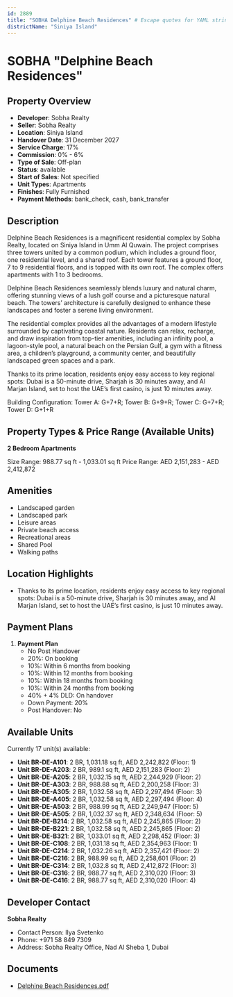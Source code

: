 ```yaml
---
id: 2889
title: "SOBHA Delphine Beach Residences" # Escape quotes for YAML string
districtName: "Siniya Island"
---
```


# SOBHA "Delphine Beach Residences"

## Property Overview
- **Developer**: Sobha Realty
- **Seller**: Sobha Realty
- **Location**: Siniya Island
- **Handover Date**: 31 December 2027
- **Service Charge**: 17%
- **Commission**: 0% - 6%
- **Type of Sale**: Off-plan
- **Status**: available
- **Start of Sales**: Not specified
- **Unit Types**: Apartments
- **Finishes**: Fully Furnished
- **Payment Methods**: bank_check, cash, bank_transfer

## Description
Delphine Beach Residences is a magnificent residential complex by Sobha Realty, located on Siniya Island in Umm Al Quwain. The project comprises three towers united by a common podium, which includes a ground floor, one residential level, and a shared roof. Each tower features a ground floor, 7 to 9 residential floors, and is topped with its own roof. The complex offers apartments with 1 to 3 bedrooms.

Delphine Beach Residences seamlessly blends luxury and natural charm, offering stunning views of a lush golf course and a picturesque natural beach. The towers’ architecture is carefully designed to enhance these landscapes and foster a serene living environment.

The residential complex provides all the advantages of a modern lifestyle surrounded by captivating coastal nature. Residents can relax, recharge, and draw inspiration from top-tier amenities, including an infinity pool, a lagoon-style pool, a natural beach on the Persian Gulf, a gym with a fitness area, a children’s playground, a community center, and beautifully landscaped green spaces and a park.

Thanks to its prime location, residents enjoy easy access to key regional spots: Dubai is a 50-minute drive, Sharjah is 30 minutes away, and Al Marjan Island, set to host the UAE’s first casino, is just 10 minutes away.

Building Configuration: Tower A: G+7+R; Tower B: G+9+R; Tower C: G+7+R; Tower D: G+1+R

## Property Types & Price Range (Available Units)
**2 Bedroom Apartments**

Size Range: 988.77 sq ft - 1,033.01 sq ft
Price Range: AED 2,151,283 - AED 2,412,872

## Amenities
- Landscaped garden
- Landscaped park
- Leisure areas
- Private beach access
- Recreational areas
- Shared Pool
- Walking paths

## Location Highlights
- Thanks to its prime location, residents enjoy easy access to key regional spots: Dubai is a 50-minute drive, Sharjah is 30 minutes away, and Al Marjan Island, set to host the UAE’s first casino, is just 10 minutes away.

## Payment Plans
1. **Payment Plan**
   - No Post Handover
   - 20%: On booking
   - 10%: Within 6 months from booking
   - 10%: Within 12 months from booking
   - 10%: Within 18 months from booking
   - 10%: Within 24 months from booking
   - 40% + 4% DLD: On handover
   - Down Payment: 20%
   - Post Handover: No

## Available Units
Currently 17 unit(s) available:
- **Unit BR-DE-A101**: 2 BR, 1,031.18 sq ft, AED 2,242,822 (Floor: 1)
- **Unit BR-DE-A203**: 2 BR, 989.1 sq ft, AED 2,151,283 (Floor: 2)
- **Unit BR-DE-A205**: 2 BR, 1,032.15 sq ft, AED 2,244,929 (Floor: 2)
- **Unit BR-DE-A303**: 2 BR, 988.88 sq ft, AED 2,200,258 (Floor: 3)
- **Unit BR-DE-A305**: 2 BR, 1,032.58 sq ft, AED 2,297,494 (Floor: 3)
- **Unit BR-DE-A405**: 2 BR, 1,032.58 sq ft, AED 2,297,494 (Floor: 4)
- **Unit BR-DE-A503**: 2 BR, 988.99 sq ft, AED 2,249,947 (Floor: 5)
- **Unit BR-DE-A505**: 2 BR, 1,032.37 sq ft, AED 2,348,634 (Floor: 5)
- **Unit BR-DE-B214**: 2 BR, 1,032.58 sq ft, AED 2,245,865 (Floor: 2)
- **Unit BR-DE-B221**: 2 BR, 1,032.58 sq ft, AED 2,245,865 (Floor: 2)
- **Unit BR-DE-B321**: 2 BR, 1,033.01 sq ft, AED 2,298,452 (Floor: 3)
- **Unit BR-DE-C108**: 2 BR, 1,031.18 sq ft, AED 2,354,963 (Floor: 1)
- **Unit BR-DE-C214**: 2 BR, 1,032.26 sq ft, AED 2,357,421 (Floor: 2)
- **Unit BR-DE-C216**: 2 BR, 988.99 sq ft, AED 2,258,601 (Floor: 2)
- **Unit BR-DE-C314**: 2 BR, 1,032.8 sq ft, AED 2,412,872 (Floor: 3)
- **Unit BR-DE-C316**: 2 BR, 988.77 sq ft, AED 2,310,020 (Floor: 3)
- **Unit BR-DE-C416**: 2 BR, 988.77 sq ft, AED 2,310,020 (Floor: 4)

## Developer Contact
**Sobha Realty**
- Contact Person: Ilya Svetenko
- Phone: +971 58 849 7309
- Address: Sobha Realty Office, Nad Al Sheba 1, Dubai

## Documents
- [Delphine Beach Residences.pdf](https://cdn.geniemap.net/2024/08/30/Mepec0DDKEZn0Qv6LTXE55lQQlAKiKoImeXOF2bK.pdf)
